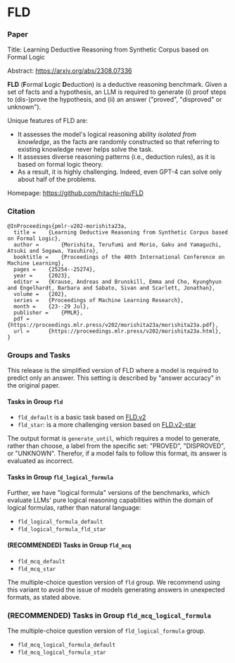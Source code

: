 # FLD

### Paper

Title: Learning Deductive Reasoning from Synthetic Corpus based on Formal Logic

Abstract: https://arxiv.org/abs/2308.07336

**FLD** (**F**ormal **L**ogic **D**eduction) is a deductive reasoning benchmark.
Given a set of facts and a hypothesis, an LLM is required to generate (i) proof steps to (dis-)prove the hypothesis, and (ii) an answer ("proved", "disproved" or unknown").

Unique features of FLD are:
* It assesses the model's logical reasoning ability *isolated from knowledge*, as the facts are randomly constructed so that referring to existing knowledge never helps solve the task.
* It assesses diverse reasoning patterns (i.e., deduction rules), as it is based on formal logic theory.
* As a result, it is highly challenging. Indeed, even GPT-4 can solve only about half of the problems.

Homepage: https://github.com/hitachi-nlp/FLD


### Citation

```
@InProceedings{pmlr-v202-morishita23a,
  title = 	 {Learning Deductive Reasoning from Synthetic Corpus based on Formal Logic},
  author =       {Morishita, Terufumi and Morio, Gaku and Yamaguchi, Atsuki and Sogawa, Yasuhiro},
  booktitle = 	 {Proceedings of the 40th International Conference on Machine Learning},
  pages = 	 {25254--25274},
  year = 	 {2023},
  editor = 	 {Krause, Andreas and Brunskill, Emma and Cho, Kyunghyun and Engelhardt, Barbara and Sabato, Sivan and Scarlett, Jonathan},
  volume = 	 {202},
  series = 	 {Proceedings of Machine Learning Research},
  month = 	 {23--29 Jul},
  publisher =    {PMLR},
  pdf = 	 {https://proceedings.mlr.press/v202/morishita23a/morishita23a.pdf},
  url = 	 {https://proceedings.mlr.press/v202/morishita23a.html},
}
```

### Groups and Tasks

This release is the simplified version of FLD where a model is required to predict only an answer.
This setting is described by "answer accuracy" in the original paper.


#### Tasks in Group `fld`
* `fld_default` is a basic task based on [FLD.v2](https://huggingface.co/datasets/hitachi-nlp/FLD.v2/viewer/star)
* `fld_star`: is a more challenging version based on [FLD.v2-star](https://huggingface.co/datasets/hitachi-nlp/FLD.v2/viewer/star)

The output format is `generate_until`, which requires a model to generate, rather than choose, a label from the specific set: "PROVED", "DISPROVED", or "UNKNOWN".
Therefor, if a model fails to follow this format, its answer is evaluated as incorrect.


#### Tasks in Group `fld_logical_formula`
Further, we have "logical formula" versions of the benchmarks, which evaluate LLMs' pure logical reasoning capabilities within the domain of logical formulas, rather than natural language:
* `fld_logical_formula_default`
* `fld_logical_formula_fld_star`


#### **(RECOMMENDED)** Tasks in Group `fld_mcq`
* `fld_mcq_default`
* `fld_mcq_star`

The multiple-choice question version of `fld` group.
We recommend using this variant to avoid the issue of models generating answers in unexpected formats, as stated above.


### **(RECOMMENDED)** Tasks in Group `fld_mcq_logical_formula`
The multiple-choice question version of `fld_logical_formula` group.
* `fld_mcq_logical_formula_default`
* `fld_mcq_logical_formula_star`
